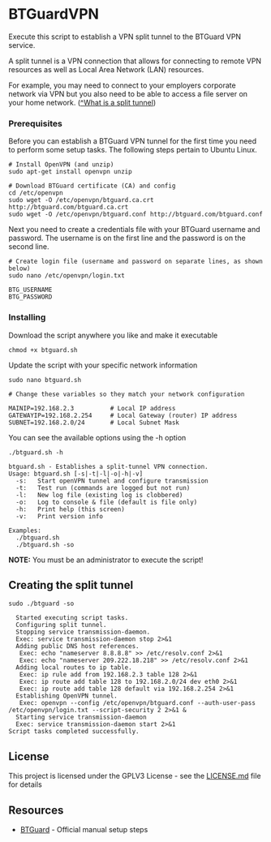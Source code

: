# BTGuardVPN
Execute this script to establish a VPN split tunnel to the BTGuard VPN service. 

A split tunnel is a VPN connection that allows for connecting to remote VPN resources 
as well as Local Area Network (LAN) resources.

For example, you may need to connect to your employers corporate network via VPN but you also need
to be able to access a file server on your home network. ([^What is a split tunnel](https://en.wikipedia.org/wiki/Split_tunneling))


### Prerequisites

Before you can establish a BTGuard VPN tunnel for the first time you need to perform some 
setup tasks. The following steps pertain to Ubuntu Linux.

```
# Install OpenVPN (and unzip)
sudo apt-get install openvpn unzip
 
# Download BTGuard certificate (CA) and config
cd /etc/openvpn
sudo wget -O /etc/openvpn/btguard.ca.crt http://btguard.com/btguard.ca.crt
sudo wget -O /etc/openvpn/btguard.conf http://btguard.com/btguard.conf
```

Next you need to create a credentials file with your BTGuard username and password.
The username is on the first line and the password is on the second line. 

```
# Create login file (username and password on separate lines, as shown below)
sudo nano /etc/openvpn/login.txt

BTG_USERNAME
BTG_PASSWORD
```

### Installing

Download the script anywhere you like and make it executable

```
chmod +x btguard.sh
```

Update the script with your specific network information

```
sudo nano btguard.sh

# Change these variables so they match your network configuration

MAINIP=192.168.2.3          # Local IP address
GATEWAYIP=192.168.2.254     # Local Gateway (router) IP address
SUBNET=192.168.2.0/24       # Local Subnet Mask
```

You can see the available options using the -h option

```
./btguard.sh -h

btguard.sh - Establishes a split-tunnel VPN connection.
Usage: btguard.sh [-s|-t|-l|-o|-h|-v]
  -s:   Start openVPN tunnel and configure transmission
  -t:   Test run (commands are logged but not run)
  -l:   New log file (existing log is clobbered)
  -o:   Log to console & file (default is file only)
  -h:   Print help (this screen)
  -v:   Print version info

Examples:
  ./btguard.sh
  ./btguard.sh -so
```

**NOTE:** You must be an administrator to execute the script!

## Creating the split tunnel

```
sudo ./btguard -so

  Started executing script tasks.
  Configuring split tunnel.
  Stopping service transmission-daemon.
  Exec: service transmission-daemon stop 2>&1
  Adding public DNS host references.
   Exec: echo "nameserver 8.8.8.8" >> /etc/resolv.conf 2>&1
   Exec: echo "nameserver 209.222.18.218" >> /etc/resolv.conf 2>&1
  Adding local routes to ip table.
   Exec: ip rule add from 192.168.2.3 table 128 2>&1
   Exec: ip route add table 128 to 192.168.2.0/24 dev eth0 2>&1
   Exec: ip route add table 128 default via 192.168.2.254 2>&1
  Establishing OpenVPN tunnel.
   Exec: openvpn --config /etc/openvpn/btguard.conf --auth-user-pass /etc/openvpn/login.txt --script-security 2 2>&1 &
  Starting service transmission-daemon
  Exec: service transmission-daemon start 2>&1
Script tasks completed successfully.
```

## License

This project is licensed under the GPLV3 License - see the [LICENSE.md](LICENSE.md) file for details

## Resources

* [BTGuard](https://btguard.com/vpn_openvpn_linux.php) - Official manual setup steps
